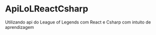 # ApiLoLReactCsharp
Utilizando api do League of Legends com React e Csharp com intuito de aprendizagem 
